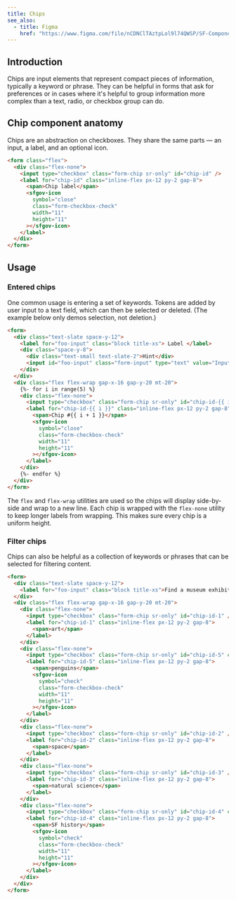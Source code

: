 ```yaml
---
title: Chips
see_also:
  - title: Figma
    href: "https://www.figma.com/file/nCDNClTAztpLol9l74QWSP/SF-Components?node-id=4437%3A3317"
---
```


## Introduction

Chips are input elements that represent compact pieces of information, typically a keyword or phrase. They can be helpful in forms that ask for preferences or in cases where it's helpful to group information more complex than a text, radio, or checkbox group can do.

## Chip component anatomy

Chips are an abstraction on checkboxes. They share the same parts — an input, a label, and an optional icon.

```html highlight="(form-chip[-\w]*|chip-id)"
<form class="flex">
  <div class="flex-none">
    <input type="checkbox" class="form-chip sr-only" id="chip-id" />
    <label for="chip-id" class="inline-flex px-12 py-2 gap-8">
      <span>Chip label</span>
      <sfgov-icon
        symbol="close"
        class="form-checkbox-check"
        width="11"
        height="11"
      ></sfgov-icon>
    </label>
  </div>
</form>
```

## Usage

### Entered chips

One common usage is entering a set of keywords. Tokens are added by user input to a text field, which can then be selected or deleted. (The example below only demos selection, not deletion.)

```html
<form>
  <div class="text-slate space-y-12">
    <label for="foo-input" class="block title-xs"> Label </label>
    <div class="space-y-8">
      <div class="text-small text-slate-2">Hint</div>
      <input id="foo-input" class="form-input" type="text" value="Input" />
    </div>
  </div>
  <div class="flex flex-wrap gap-x-16 gap-y-20 mt-20">
    {%- for i in range(5) %}
    <div class="flex-none">
      <input type="checkbox" class="form-chip sr-only" id="chip-id-{{ i }}" />
      <label for="chip-id-{{ i }}" class="inline-flex px-12 py-2 gap-8">
        <span>Chip #{{ i + 1 }}</span>
        <sfgov-icon
          symbol="close"
          class="form-checkbox-check"
          width="11"
          height="11"
        ></sfgov-icon>
      </label>
    </div>
    {%- endfor %}
  </div>
</form>
```

The `flex` and `flex-wrap` utilities are used so the chips will display side-by-side and wrap to a new line. Each chip is wrapped with the `flex-none` utility to keep longer labels from wrapping. This makes sure every chip is a uniform height.

### Filter chips

Chips can also be helpful as a collection of keywords or phrases that can be selected for filtering content.

```html
<form>
  <div class="text-slate space-y-12">
    <label for="foo-input" class="block title-xs">Find a museum exhibit during your trip</label>
  </div>
  <div class="flex flex-wrap gap-x-16 gap-y-20 mt-20">
    <div class="flex-none">
      <input type="checkbox" class="form-chip sr-only" id="chip-id-1" />
      <label for="chip-id-1" class="inline-flex px-12 py-2 gap-8">
        <span>art</span>
      </label>
    </div>
    <div class="flex-none">
      <input type="checkbox" class="form-chip sr-only" id="chip-id-5" checked />
      <label for="chip-id-5" class="inline-flex px-12 py-2 gap-8">
        <span>penguins</span>
        <sfgov-icon
          symbol="check"
          class="form-checkbox-check"
          width="11"
          height="11"
        ></sfgov-icon>
      </label>
    </div>
    <div class="flex-none">
      <input type="checkbox" class="form-chip sr-only" id="chip-id-2" />
      <label for="chip-id-2" class="inline-flex px-12 py-2 gap-8">
        <span>space</span>
      </label>
    </div>
    <div class="flex-none">
      <input type="checkbox" class="form-chip sr-only" id="chip-id-3" />
      <label for="chip-id-3" class="inline-flex px-12 py-2 gap-8">
        <span>natural science</span>
      </label>
    </div>
    <div class="flex-none">
      <input type="checkbox" class="form-chip sr-only" id="chip-id-4" checked />
      <label for="chip-id-4" class="inline-flex px-12 py-2 gap-8">
        <span>SF history</span>
        <sfgov-icon
          symbol="check"
          class="form-checkbox-check"
          width="11"
          height="11"
        ></sfgov-icon>
      </label>
    </div>
  </div>
</form>
```
